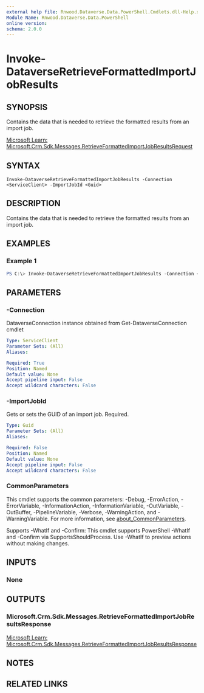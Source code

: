 ```yaml
---
external help file: Rnwood.Dataverse.Data.PowerShell.Cmdlets.dll-Help.xml
Module Name: Rnwood.Dataverse.Data.PowerShell
online version:
schema: 2.0.0
---
```


# Invoke-DataverseRetrieveFormattedImportJobResults

## SYNOPSIS
Contains the data that is needed to retrieve the formatted results from an import job.

[Microsoft Learn: Microsoft.Crm.Sdk.Messages.RetrieveFormattedImportJobResultsRequest](https://learn.microsoft.com/dotnet/api/Microsoft.Crm.Sdk.Messages.RetrieveFormattedImportJobResultsRequest)

## SYNTAX

```
Invoke-DataverseRetrieveFormattedImportJobResults -Connection <ServiceClient> -ImportJobId <Guid>
```

## DESCRIPTION
Contains the data that is needed to retrieve the formatted results from an import job.

## EXAMPLES

### Example 1
```powershell
PS C:\> Invoke-DataverseRetrieveFormattedImportJobResults -Connection <ServiceClient> -ImportJobId <Guid>
```

## PARAMETERS

### -Connection
DataverseConnection instance obtained from Get-DataverseConnection cmdlet

```yaml
Type: ServiceClient
Parameter Sets: (All)
Aliases:

Required: True
Position: Named
Default value: None
Accept pipeline input: False
Accept wildcard characters: False
```

### -ImportJobId
Gets or sets the GUID of an import job. Required.

```yaml
Type: Guid
Parameter Sets: (All)
Aliases:

Required: False
Position: Named
Default value: None
Accept pipeline input: False
Accept wildcard characters: False
```

### CommonParameters
This cmdlet supports the common parameters: -Debug, -ErrorAction, -ErrorVariable, -InformationAction, -InformationVariable, -OutVariable, -OutBuffer, -PipelineVariable, -Verbose, -WarningAction, and -WarningVariable. For more information, see [about_CommonParameters](http://go.microsoft.com/fwlink/?LinkID=113216).

Supports -WhatIf and -Confirm: This cmdlet supports PowerShell -WhatIf and -Confirm via SupportsShouldProcess. Use -WhatIf to preview actions without making changes.

## INPUTS

### None
## OUTPUTS

### Microsoft.Crm.Sdk.Messages.RetrieveFormattedImportJobResultsResponse
[Microsoft Learn: Microsoft.Crm.Sdk.Messages.RetrieveFormattedImportJobResultsResponse](https://learn.microsoft.com/dotnet/api/Microsoft.Crm.Sdk.Messages.RetrieveFormattedImportJobResultsResponse)
## NOTES

## RELATED LINKS
